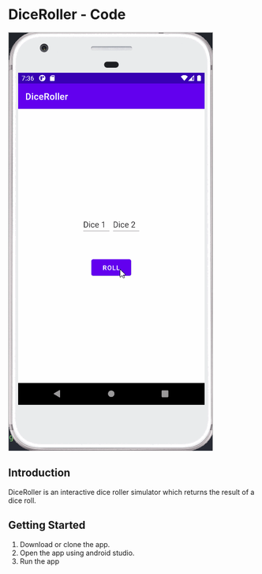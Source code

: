 DiceRoller - Code
=====================

![](twoDiceRoller.gif)

Introduction
------------

DiceRoller is an interactive dice roller simulator which returns the result of a dice roll.

Getting Started
---------------

1. Download or clone the app.
2. Open the app using android studio.
3. Run the app